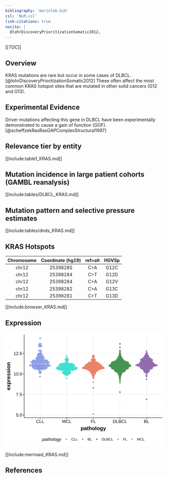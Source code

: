```yaml
---
bibliography: 'morinlab.bib'
csl: 'NLM.csl'
link-citations: true
nocite: |
  @lohrDiscoveryPrioritizationSomatic2012, 
---
```

[[_TOC_]]

## Overview
KRAS mutations are rare but occur in some cases of DLBCL.[@lohrDiscoveryPrioritizationSomatic2012] These often affect the most common KRAS hotspot sites that are mutated in other solid cancers (G12 and G13).


## Experimental Evidence

Driver mutations affecting this gene in DLBCL have been experimentally demonstrated to cause a gain of function (GOF).[@scheffzekRasRasGAPComplexStructural1997]

## Relevance tier by entity

[[include:table1_KRAS.md]]

## Mutation incidence in large patient cohorts (GAMBL reanalysis)

[[include:tables/DLBCL_KRAS.md]]

## Mutation pattern and selective pressure estimates

[[include:tables/dnds_KRAS.md]]

## KRAS Hotspots

| Chromosome |Coordinate (hg19) | ref>alt | HGVSp | 
 | :---:| :---: | :--: | :---: |
| chr12 | 25398285 | C>A | G12C |
| chr12 | 25398284 | C>T | G12D |
| chr12 | 25398284 | C>A | G12V |
| chr12 | 25398282 | C>A | G13C |
| chr12 | 25398281 | C>T | G13D |

[[include:browser_KRAS.md]]

## Expression
![](images/gene_expression/KRAS_by_pathology.svg)

[[include:mermaid_KRAS.md]]

## References

<!-- ORIGIN: lohrDiscoveryPrioritizationSomatic2012a -->
<!-- DLBCL: lohrDiscoveryPrioritizationSomatic2012a -->
